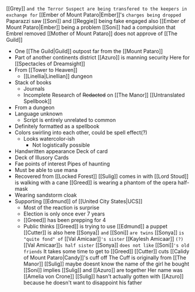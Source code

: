 [[Grey]] `and the Terror Suspect are being transfered to the keepers in exchange for` [[Ember of Mount Pataro|Ember]]'s `charges being dropped`
Paparazzi saw [[Soni]] and [[Reggie]] being fake engaged
also [[Ember of Mount Pataro|Ember]] being a problem
[[Soni]] had a compulsion that Embrel removed
[[Mother of Mount Pataro]] does not approve of [[The Guild]]
- One [[The Guild|Guild]] outpost far from the [[Mount Pataro]]
- Part of another continents district
[[Azuro]] is manning security
Here for [[Spectacles of Dreamsight]]
- From [[Tower to Heaven]]
	- [[Linellia|Linellian]] dungeon
- Stack of books
	- Journals
	- Incomplete Research of ~~Redacted~~ on [[The Manor]]
[[Untranslated Spellbook]]
- From a dungeon
- Language unknown
	- Script is entirely unrelated to common
- Definitely formatted as a spellbook
- Colors swirling into each other, could be spell effect(?)
	- Looks watercolor-ish
		- Not logistically possible
- Handwritten appearance
Deck of card
- Deck of Illusory Cards
- Fae points of interest
Pipes of haunting
- Must be able to use mana
- Recovered from [[Locked Forest]]
[[Sulig]] comes in with
[[Lord Stoud]] is walking with a cane
[[Greed]] is wearing a phantom of the opera half-mask
- Wearing sandstorm cloak
- Supporting [[Edmund]] of [[United City States|UCS]]
	- Most of the reaction is surprise
	- Election is only once ever 7 years
	- [[Greed]] has been prepping for 4
	- Public thinks [[Greed]] is trying to use [[Edmund]] a puppet
[[Cutter]] is also here
[[Sonya]] `and` [[Soni]] `are twins`
[[Sonya]] `is "quite fond" of` [[Val Amicaar]]`'s sister`
[[Kaylesh Amicaar]] `(?)` [[Val Amicaar]]`s half sister`
[[Sonya]] `does not like` [[Soni]]`'s old friends`
It takes some time to get to [[Greed]]
[[Cutter]] cuts [[Calidy of Mount Pataro|Candy]]'s cuff off
The Cuff is originally from [[The Manor]]
[[Sulig]] maybe doesnt know the name of the girl he bought
[[Soni]] implies [[Sulig]] and [[Azuro]] are together
Her name was [[Amelia von Crone]]
[[Sulig]] hasn't actually gotten with [[Azuro]] because he doesn't want to disappoint his father

